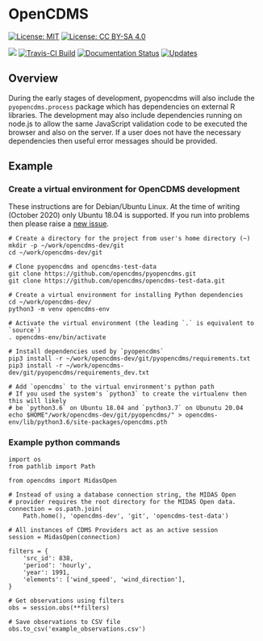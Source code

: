 OpenCDMS
========
[![License: MIT](https://img.shields.io/badge/License-MIT-yellow.svg)](https://opensource.org/licenses/MIT) [![License: CC BY-SA 4.0](https://img.shields.io/badge/License-CC%20BY--SA%204.0-lightgrey.svg)](https://creativecommons.org/licenses/by-sa/4.0/)

[![](https://img.shields.io/pypi/v/opencdms.svg)](https://pypi.python.org/pypi/opencdms) [![Travis-CI Build](https://img.shields.io/travis/opencdms/pyopencdms.svg)](https://travis-ci.com/opencdms/pyopencdms) [![Documentation Status](https://readthedocs.org/projects/opencdms/badge/?version=latest)](https://opencdms.readthedocs.io/en/latest/?badge=latest) [![Updates](https://pyup.io/repos/github/opencdms/opencdms/shield.svg)](https://pyup.io/repos/github/opencdms/opencdms/)

## Overview

During the early stages of development, pyopencdms will also include the `pyopencdms.process` package which has dependencies on external R libraries. The development may also include dependencies running on node.js to allow the same JavaScript validation code to be executed the browser and also on the server. If a user does not have the necessary dependencies then useful error messages should be provided.

## Example

### Create a virtual environment for OpenCDMS development

These instructions are for Debian/Ubuntu Linux. At the time of writing
(October 2020) only Ubuntu 18.04 is supported. If you run into problems then
please raise a [new issue](https://github.com/opencdms/pyopencdms/issues/new).

```
# Create a directory for the project from user's home directory (~)
mkdir -p ~/work/opencdms-dev/git
cd ~/work/opencdms-dev/git

# Clone pyopencdms and opencdms-test-data
git clone https://github.com/opencdms/pyopencdms.git
git clone https://github.com/opencdms/opencdms-test-data.git

# Create a virtual environment for installing Python dependencies
cd ~/work/opencdms-dev/
python3 -m venv opencdms-env

# Activate the virtual environment (the leading `.` is equivalent to `source`)
. opencdms-env/bin/activate

# Install dependencies used by `pyopencdms`
pip3 install -r ~/work/opencdms-dev/git/pyopencdms/requirements.txt
pip3 install -r ~/work/opencdms-dev/git/pyopencdms/requirements_dev.txt

# Add `opencdms` to the virtual environment's python path
# If you used the system's `python3` to create the virtualenv then this will likely
# be `python3.6` on Ubuntu 18.04 and `python3.7` on Ubunutu 20.04
echo $HOME"/work/opencdms-dev/git/pyopencdms/" > opencdms-env/lib/python3.6/site-packages/opencdms.pth

```

### Example python commands

```
import os
from pathlib import Path

from opencdms import MidasOpen

# Instead of using a database connection string, the MIDAS Open
# provider requires the root directory for the MIDAS Open data.
connection = os.path.join(
    Path.home(), 'opencdms-dev', 'git', 'opencdms-test-data')

# All instances of CDMS Providers act as an active session
session = MidasOpen(connection)

filters = {
    'src_id': 838,
    'period': 'hourly',
    'year': 1991,
    'elements': ['wind_speed', 'wind_direction'],
}

# Get observations using filters
obs = session.obs(**filters)

# Save observations to CSV file
obs.to_csv('example_observations.csv')

```

<!--
  * Free software: MIT license
  * Documentation: https://opencdms.readthedocs.io.

  Features
  --------
  * TODO
-->
